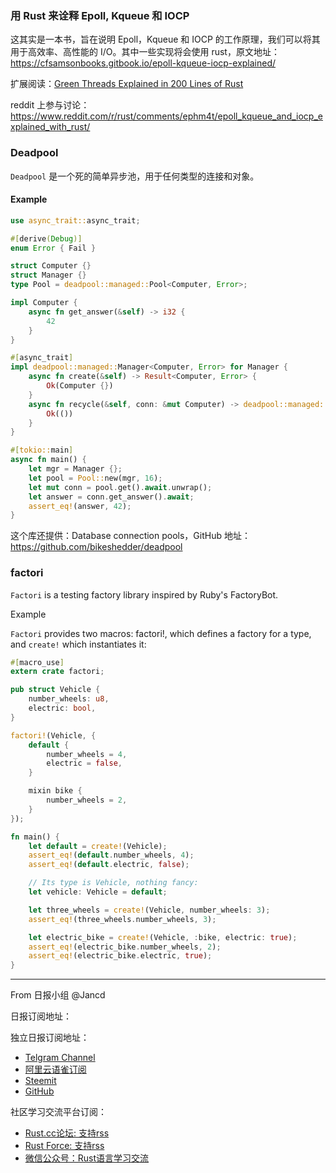 ### 用 Rust 来诠释 Epoll, Kqueue 和 IOCP

这其实是一本书，旨在说明 Epoll，Kqueue 和 IOCP 的工作原理，我们可以将其用于高效率、高性能的 I/O。其中一些实现将会使用 rust，原文地址：https://cfsamsonbooks.gitbook.io/epoll-kqueue-iocp-explained/

扩展阅读：[Green Threads Explained in 200 Lines of Rust](https://cfsamson.gitbook.io/green-threads-explained-in-200-lines-of-rust/)


reddit 上参与讨论：https://www.reddit.com/r/rust/comments/ephm4t/epoll_kqueue_and_iocp_explained_with_rust/

### Deadpool

`Deadpool` 是一个死的简单异步池，用于任何类型的连接和对象。

#### Example

```rust
use async_trait::async_trait;

#[derive(Debug)]
enum Error { Fail }

struct Computer {}
struct Manager {}
type Pool = deadpool::managed::Pool<Computer, Error>;

impl Computer {
    async fn get_answer(&self) -> i32 {
        42
    }
}

#[async_trait]
impl deadpool::managed::Manager<Computer, Error> for Manager {
    async fn create(&self) -> Result<Computer, Error> {
        Ok(Computer {})
    }
    async fn recycle(&self, conn: &mut Computer) -> deadpool::managed::RecycleResult<Error> {
        Ok(())
    }
}

#[tokio::main]
async fn main() {
    let mgr = Manager {};
    let pool = Pool::new(mgr, 16);
    let mut conn = pool.get().await.unwrap();
    let answer = conn.get_answer().await;
    assert_eq!(answer, 42);
}
```

这个库还提供：Database connection pools，GitHub 地址：https://github.com/bikeshedder/deadpool

### factori

`Factori` is a testing factory library inspired by Ruby's FactoryBot.

Example

`Factori` provides two macros: factori!, which defines a factory for a type, and `create!` which instantiates it:

```rust
#[macro_use]
extern crate factori;

pub struct Vehicle {
    number_wheels: u8,
    electric: bool,
}

factori!(Vehicle, {
    default {
        number_wheels = 4,
        electric = false,
    }

    mixin bike {
        number_wheels = 2,
    }
});

fn main() {
    let default = create!(Vehicle);
    assert_eq!(default.number_wheels, 4);
    assert_eq!(default.electric, false);

    // Its type is Vehicle, nothing fancy:
    let vehicle: Vehicle = default;

    let three_wheels = create!(Vehicle, number_wheels: 3);
    assert_eq!(three_wheels.number_wheels, 3);

    let electric_bike = create!(Vehicle, :bike, electric: true);
    assert_eq!(electric_bike.number_wheels, 2);
    assert_eq!(electric_bike.electric, true);
}
```

---

From 日报小组 @Jancd

日报订阅地址：

独立日报订阅地址：
- [Telgram Channel](https://t.me/rust_daily_news )
- [阿里云语雀订阅](https://www.yuque.com/chaosbot/rustnews)
- [Steemit](https://steemit.com/@blackanger)
- [GitHub](https://github.com/RustStudy/rust_daily_news)

社区学习交流平台订阅：
- [Rust.cc论坛: 支持rss](https://rust.cc)
- [Rust Force: 支持rss](https://rustforce.net/)
- [微信公众号：Rust语言学习交流](https://rust.cc/article?id=ed7c9379-d681-47cb-9532-0db97d883f62)
